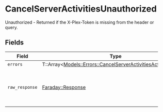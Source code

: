 # CancelServerActivitiesUnauthorized

Unauthorized - Returned if the X-Plex-Token is missing from the header or query.


## Fields

| Field                                                                                                                             | Type                                                                                                                              | Required                                                                                                                          | Description                                                                                                                       |
| --------------------------------------------------------------------------------------------------------------------------------- | --------------------------------------------------------------------------------------------------------------------------------- | --------------------------------------------------------------------------------------------------------------------------------- | --------------------------------------------------------------------------------------------------------------------------------- |
| `errors`                                                                                                                          | T::Array<[Models::Errors::CancelServerActivitiesActivitiesErrors](../../models/errors/cancelserveractivitiesactivitieserrors.md)> | :heavy_minus_sign:                                                                                                                | N/A                                                                                                                               |
| `raw_response`                                                                                                                    | [Faraday::Response](https://www.rubydoc.info/gems/faraday/Faraday/Response)                                                       | :heavy_minus_sign:                                                                                                                | Raw HTTP response; suitable for custom response parsing                                                                           |